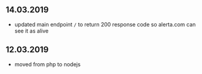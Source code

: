 14.03.2019
---------
- updated main endpoint `/` to return 200 response code so alerta.com can see it as alive

12.03.2019
---------
- moved from php to nodejs
